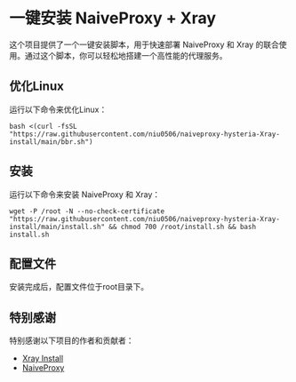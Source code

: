 # 一键安装 NaiveProxy + Xray

这个项目提供了一个一键安装脚本，用于快速部署 NaiveProxy 和 Xray 的联合使用。通过这个脚本，你可以轻松地搭建一个高性能的代理服务。

## 优化Linux

运行以下命令来优化Linux：

```
bash <(curl -fsSL "https://raw.githubusercontent.com/niu0506/naiveproxy-hysteria-Xray-install/main/bbr.sh")
```

## 安装

运行以下命令来安装 NaiveProxy 和 Xray：

```
wget -P /root -N --no-check-certificate "https://raw.githubusercontent.com/niu0506/naiveproxy-hysteria-Xray-install/main/install.sh" && chmod 700 /root/install.sh && bash install.sh

```

## 配置文件

安装完成后，配置文件位于root目录下。

## 特别感谢

特别感谢以下项目的作者和贡献者：

- [Xray Install](https://github.com/xtls/Xray-core)
- [NaiveProxy](https://github.com/klzgrad/naiveproxy)







